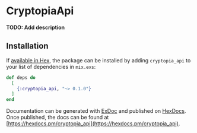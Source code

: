 # CryptopiaApi

**TODO: Add description**

## Installation

If [available in Hex](https://hex.pm/docs/publish), the package can be installed
by adding `cryptopia_api` to your list of dependencies in `mix.exs`:

```elixir
def deps do
  [
    {:cryptopia_api, "~> 0.1.0"}
  ]
end
```

Documentation can be generated with [ExDoc](https://github.com/elixir-lang/ex_doc)
and published on [HexDocs](https://hexdocs.pm). Once published, the docs can
be found at [https://hexdocs.pm/cryptopia_api](https://hexdocs.pm/cryptopia_api).


